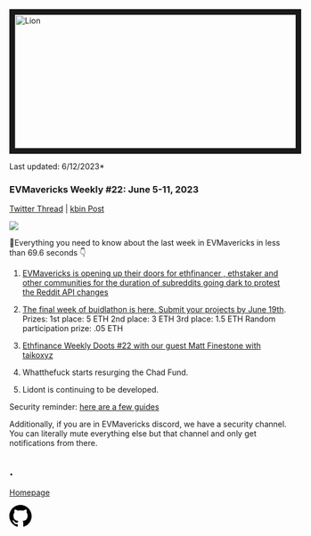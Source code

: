 <meta name="viewport" content="width=device-width,initial-scale=1">
<link rel="stylesheet" href="https://etheralpha.github.io/readme-themes/deep-blue.css">
    
<a href="https://looksrare.org/collections/0x7dDAA898D33D7aB252Ea5F89f96717c47B2fEE6e#items" target="_blank">
    <svg height="40" width="40" aria-hidden="true" viewBox="0 0 16 16" version="1.1" width="32" data-view-component="true" class="octicon octicon-mark-github v-align-left">
      <img src="https://i.imgur.com/XnxhIpb.png" 
alt="Lion" width="640" height="240" border=10" />
</a>    
                                            
                                             
Last updated: 6/12/2023*
                                        
### EVMavericks Weekly #22: June 5-11, 2023
                                              
[Twitter Thread](https://twitter.com/696_eth/status/1668341901014216709) | [kbin Post](https://kbin.social/m/ethfinance/t/12992/Daily-General-Discussion-June-12-2023#entry-comment-56033)
                                              
![](https://i.imgur.com/dFB5xoR.png)
                                            
🦁Everything you need to know about the last week in EVMavericks in less than 69.6 seconds 👇

1. [EVMavericks is opening up their doors for ethfinancer , ethstaker and other communities for the duration of subreddits going dark to protest the Reddit API changes](https://twitter.com/EVMavericks/status/1668024323888631809)

2. [The final week of buidlathon is here. Submit your projects by June 19th](https://i.imgur.com/o1G2jeG.png). 
Prizes:
1st place: 5 ETH
2nd place: 3 ETH
3rd place: 1.5 ETH
Random participation prize: .05 ETH

3. [Ethfinance Weekly Doots #22 with our guest Matt Finestone with taikoxyz](https://www.youtube.com/watch?v=VZRR5gN17Nk&ab_channel=EVMavericks-Ethfinance)

4. Whatthefuck starts resurging the Chad Fund.

5. Lidont is continuing to be developed.

Security reminder: [here are a few guides](https://i.imgur.com/a/DSvQrXs.png)

Additionally, if you are in EVMavericks discord, we have a security channel. You can literally mute everything else but that channel and only get notifications from there.  
                                              

                                              
.
---
                                              
[Homepage](https://evmavericks-weekly.netlify.app)

    
<a id="github-link" href="https://github.com/etheralpha/evm-updates/" target="_blank">
  <svg height="40" width="40" aria-hidden="true" viewBox="0 0 16 16" version="1.1" width="32" data-view-component="true" class="octicon octicon-mark-github v-align-middle">
      <path fill-rule="evenodd" d="M8 0C3.58 0 0 3.58 0 8c0 3.54 2.29 6.53 5.47 7.59.4.07.55-.17.55-.38 0-.19-.01-.82-.01-1.49-2.01.37-2.53-.49-2.69-.94-.09-.23-.48-.94-.82-1.13-.28-.15-.68-.52-.01-.53.63-.01 1.08.58 1.23.82.72 1.21 1.87.87 2.33.66.07-.52.28-.87.51-1.07-1.78-.2-3.64-.89-3.64-3.95 0-.87.31-1.59.82-2.15-.08-.2-.36-1.02.08-2.12 0 0 .67-.21 2.2.82.64-.18 1.32-.27 2-.27.68 0 1.36.09 2 .27 1.53-1.04 2.2-.82 2.2-.82.44 1.1.16 1.92.08 2.12.51.56.82 1.27.82 2.15 0 3.07-1.87 3.75-3.65 3.95.29.25.54.73.54 1.48 0 1.07-.01 1.93-.01 2.2 0 .21.15.46.55.38A8.013 8.013 0 0016 8c0-4.42-3.58-8-8-8z"></path>
  </svg>
</a>



